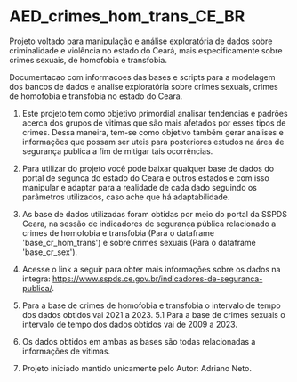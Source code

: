 # AED_crimes_hom_trans_CE_BR
Projeto voltado para manipulação e análise exploratória de dados sobre criminalidade e violência no estado do Ceará, mais especificamente sobre crimes sexuais, de homofobia e transfobia.

Documentacao com informacoes das bases e scripts para a modelagem dos bancos de dados e analise exploratória sobre crimes sexuais, crimes de homofobia e transfobia no estado do Ceara.

1. Este projeto tem como objetivo primordial analisar tendencias e padrões acerca dos grupos de vitimas que são mais afetados por esses tipos de crimes. Dessa maneira, tem-se como objetivo também gerar analises e informações que possam ser uteis para posteriores estudos na área de segurança publica a fim de mitigar tais ocorrências.

2. Para utilizar do projeto você pode baixar qualquer base de dados do portal de segunca do estado do Ceara e outros estados e com isso manipular e adaptar para a realidade de cada dado seguindo os parâmetros utilizados, caso ache que há adaptabilidade.

3. As base de dados utilizadas foram obtidas por meio do portal da SSPDS Ceara, na sessão de indicadores de segurança pública relacionado a crimes de homofobia e transfobia (Para o dataframe 'base_cr_hom_trans') e sobre crimes sexuais (Para o dataframe 'base_cr_sex'). 

4. Acesse o link a seguir para obter mais informações sobre os dados na integra: https://www.sspds.ce.gov.br/indicadores-de-seguranca-publica/.

5. Para a base de crimes de homofobia e transfobia o intervalo de tempo dos dados obtidos vai 2021 a 2023.
5.1 Para a base de crimes sexuais o intervalo de tempo dos dados obtidos vai de 2009 a 2023.

6. Os dados obtidos em ambas as bases são todas relacionadas a informações de vitimas.

7. Projeto iniciado mantido unicamente pelo Autor: Adriano Neto.
